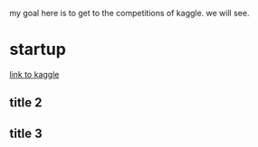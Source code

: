 my goal here is to get to the competitions of kaggle. we will see.

# startup
[link to kaggle](https://www.kaggle.com/)

## title 2


## title 3

